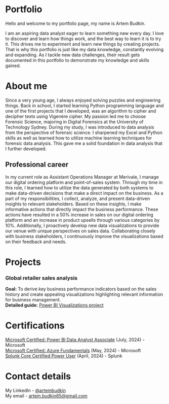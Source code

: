 # Portfolio

Hello and welcome to my portfolio page, my name is Artem Budkin.

I am an aspiring data analyst eager to learn something new every day. I love to discover and learn how things work, and the best way to learn it is to try it. This drives me to experiment and learn new things by creating projects. That is why this portfolio is just like my data knowledge, constantly evolving and expanding. As I tackle new data challenges, their result gets documented in this portfolio to demonstrate my knowledge and skills gained.

# About me

Since a very young age, I always enjoyed solving puzzles and engineering things. Back in school, I started learning Python programming language and one of the first projects that I developed, was an algorithm to cipher and decipher texts using Vigenère cipher.
My passion led me to choose Forensic Science, majoring in Digital Forensics at the University of Technology Sydney. During my study, I was introduced to data analysis from the perspective of forensic science. I sharpened my Excel and Python skills  as well as learned how to utilize machine learning techniques for forensic data analysis. This gave me a solid foundation in data analysis that I further developed.

## Professional career

In my current role as Assistant Operations Manager at Merivale, I manage our digital ordering platform and point-of-sales system. Through my time in this role, I learned how to utilize the data generated by both systems to make data-driven decisions that make a direct impact on the business. As a part of my responsibilities, I collect, analyze, and present data-driven insights to relevant stakeholders. Based on these insights, I make informative actions that directly impact the business performance. These actions have resulted in a 50% increase in sales on our digital ordering platform and an increase in product upsells through various categories by 10%. Additionally, I proactively develop new data visualizations to provide our venue with unique perspectives on sales data. Collaborating closely with business stakeholders, I continuously improve the visualizations based on their feedback and needs. 

# Projects
### Global retailer sales analysis
**Goal:** To derive key business performance indicators based on the sales history and create appealing visualizations highlighting relevant information for business management.  
**Detailed guide:** [Power BI Visualizations project](https://github.com/artembudkin/Data-Analyst-Portfolio/blob/main/Power%20BI%20Data%20Visualization%20Project/README.md)  


# Certifications
[Microsoft Certified: Power BI Data Analyst Associate](https://learn.microsoft.com/api/credentials/share/en%2Dau/ArtemBudkin%2D1970/D8273833A899B3A3%3FsharingId%3D9CC4BB76E761D5AC) (July, 2024) - Microsoft  
[Microsoft Certified: Azure Fundamentals](https://learn.microsoft.com/api/credentials/share/en-au/ArtemBudkin-1970/32A4D71399C67A3F?sharingId=9CC4BB76E761D5AC) (May, 2024) - Microsoft  
[Splunk Core Certified Power User](https://www.credly.com/badges/dcc5e5da-88aa-41ae-993a-9aabe83ffe09/linked_in?t=sc0dzl) (April, 2024) - Splunk 

# Contact details
My LinkedIn - [@artembudkin](www.linkedin.com/in/artem-budkin-516b291aa)  
My email - artem.budkin65@gmail.com
